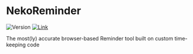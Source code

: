 # NekoReminder

![Version](https://img.shields.io/badge/stable-1.4.1-green.svg)
[![Link](https://img.shields.io/badge/https://-www.mitsunee.com-555555.svg?colorA=55DD88)](https://www.mitsunee.com/nekoreminder)

The most(ly) accurate browser-based Reminder tool built on custom time-keeping code